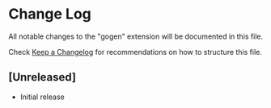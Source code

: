 # Change Log

All notable changes to the "gogen" extension will be documented in this file.

Check [Keep a Changelog](http://keepachangelog.com/) for recommendations on how to structure this file.

## [Unreleased]

- Initial release